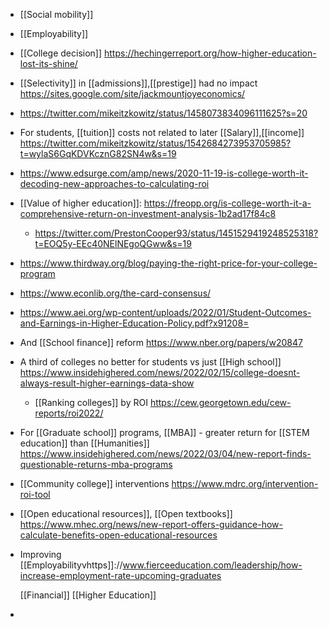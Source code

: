 - [[Social mobility]]
- [[Employability]]
- [[College decision]]
  https://hechingerreport.org/how-higher-education-lost-its-shine/
- [[Selectivity]] in
  [[admissions]],[[prestige]]
  had no impact https://sites.google.com/site/jackmountjoyeconomics/
- https://twitter.com/mikeitzkowitz/status/1458073834096111625?s=20
- For students, [[tuition]] costs not related to
  later [[Salary]],[[income]]
  https://twitter.com/mikeitzkowitz/status/1542684273953705985?t=wylaS6GqKDVKcznG82SN4w&s=19
- https://www.edsurge.com/amp/news/2020-11-19-is-college-worth-it-decoding-new-approaches-to-calculating-roi
- [[Value of higher education]]:
  https://freopp.org/is-college-worth-it-a-comprehensive-return-on-investment-analysis-1b2ad17f84c8
	- https://twitter.com/PrestonCooper93/status/1451529419248525318?t=EOQ5y-EEc40NElNEgoQGww&s=19
- https://www.thirdway.org/blog/paying-the-right-price-for-your-college-program
- https://www.econlib.org/the-card-consensus/
- https://www.aei.org/wp-content/uploads/2022/01/Student-Outcomes-and-Earnings-in-Higher-Education-Policy.pdf?x91208=
- And [[School finance]] reform
  https://www.nber.org/papers/w20847
- A third of colleges no better for students vs just  [[High school]]
  https://www.insidehighered.com/news/2022/02/15/college-doesnt-always-result-higher-earnings-data-show
	- [[Ranking colleges]] by ROI
	  https://cew.georgetown.edu/cew-reports/roi2022/
- For [[Graduate school]] programs,
  [[MBA]] - greater return for  [[STEM education]] than
  [[Humanities]]
  https://www.insidehighered.com/news/2022/03/04/new-report-finds-questionable-returns-mba-programs
- [[Community college]] interventions
  https://www.mdrc.org/intervention-roi-tool
- [[Open educational resources]],
  [[Open textbooks]]
  https://www.mhec.org/news/new-report-offers-guidance-how-calculate-benefits-open-educational-resources
- Improving
  [[Employabilityvhttps]]://www.fierceeducation.com/leadership/how-increase-employment-rate-upcoming-graduates
  
  [[Financial]] [[Higher Education]]
-